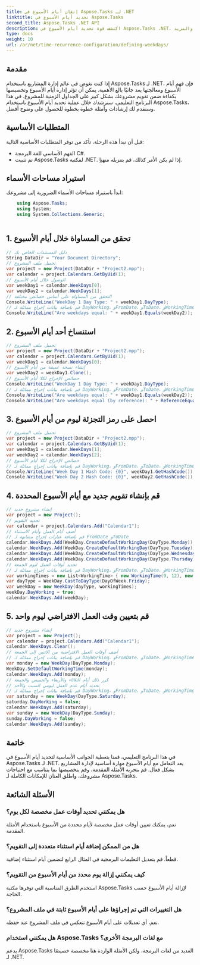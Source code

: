 ```yaml
---
title: إتقان أيام الأسبوع في Aspose.Tasks لـ .NET
linktitle: تحديد أيام الأسبوع في Aspose.Tasks
second_title: Aspose.Tasks .NET API
description: اكتشف قوة تحديد أيام الأسبوع في Aspose.Tasks .NET. اتبع برنامجنا التعليمي المفصل لإدارة تقاويم المشروع بكفاءة، وتخصيص أوقات العمل، والمزيد.
type: docs
weight: 10
url: /ar/net/time-recurrence-configuration/defining-weekdays/
---
```

## مقدمة
إذا كنت تغوص في عالم إدارة المشاريع باستخدام Aspose.Tasks لـ .NET، فإن فهم أيام الأسبوع ومعالجتها يعد جانبًا بالغ الأهمية. يمكن أن تؤثر إدارة أيام الأسبوع وتخصيصها بكفاءة ضمن تقويم مشروعك بشكل كبير على الجداول الزمنية للمشروع. في هذا البرنامج التعليمي، سنرشدك خلال عملية تحديد أيام الأسبوع باستخدام Aspose.Tasks، وسنقدم لك إرشادات وأمثلة خطوة بخطوة للحصول على وضوح أفضل.
## المتطلبات الأساسية
قبل أن نبدأ هذه الرحلة، تأكد من توفر المتطلبات الأساسية التالية:
- الفهم الأساسي للغة البرمجة C#.
-  تم تثبيت Aspose.Tasks لمكتبة .NET. إذا لم يكن الأمر كذلك، قم بتنزيله من[هنا](https://releases.aspose.com/tasks/net/).
## استيراد مساحات الأسماء
ابدأ باستيراد مساحات الأسماء الضرورية إلى مشروعك:
```csharp
    using Aspose.Tasks;
    using System;
    using System.Collections.Generic;
    
```
## 1. تحقق من المساواة خلال أيام الأسبوع
```csharp
// دليل المستندات الخاص بك
String DataDir = "Your Document Directory";
// تحميل ملف المشروع
var project = new Project(DataDir + "Project2.mpp");
var calendar = project.Calendars.GetByUid(1);
// الوصول خلال أيام الأسبوع
var weekDay1 = calendar.WeekDays[0];
var weekDay2 = calendar.WeekDays[1];
// التحقق من المساواة على أساس خصائص مختلفة
Console.WriteLine("WeekDay 1 Day Type: " + weekDay1.DayType);
// قم بإضافة بيانات إخراج مماثلة لـ DayWorking، وFromDate، وToDate، وWorkingTimes
Console.WriteLine("Are weekdays equal: " + weekDay1.Equals(weekDay2));
```
## 2. استنساخ أحد أيام الأسبوع
```csharp
// تحميل ملف المشروع
var project = new Project(DataDir + "Project2.mpp");
var calendar = project.Calendars.GetByUid(1);
var weekDay1 = calendar.WeekDays[0];
// إنشاء نسخة عميقة من أيام الأسبوع
var weekDay2 = weekDay1.Clone();
// خصائص الإخراج لكلا أيام الأسبوع
Console.WriteLine("WeekDay 1 Day Type: " + weekDay1.DayType);
// قم بإضافة بيانات إخراج مماثلة لـ DayWorking، وFromDate، وToDate، وWorkingTimes
Console.WriteLine("Are weekdays equal: " + weekDay1.Equals(weekDay2));
Console.WriteLine("Are weekdays equal (by reference): " + ReferenceEquals(weekDay1, weekDay2));
```
## 3. احصل على رمز التجزئة ليوم من أيام الأسبوع
```csharp
// تحميل ملف المشروع
var project = new Project(DataDir + "Project2.mpp");
var calendar = project.Calendars.GetByUid(1);
var weekDay1 = calendar.WeekDays[1];
var weekDay2 = calendar.WeekDays[2];
// خصائص الإخراج لكلا أيام الأسبوع
// قم بإضافة بيانات إخراج مماثلة لـ DayWorking، وFromDate، وToDate، وWorkingTimes
Console.WriteLine("Week Day 1 Hash Code: {0}", weekDay1.GetHashCode());
Console.WriteLine("Week Day 2 Hash Code: {0}", weekDay2.GetHashCode());
```
## 4. قم بإنشاء تقويم جديد مع أيام الأسبوع المحددة
```csharp
// إنشاء مشروع جديد
var project = new Project();
// تحديد التقويم
var calendar = project.Calendars.Add("Calendar1");
// أضف أيام العمل وأيام الاستثناء
// قم بإضافة عبارات إخراج مشابهة لـ FromDate وToDate
calendar.WeekDays.Add(WeekDay.CreateDefaultWorkingDay(DayType.Monday));
calendar.WeekDays.Add(WeekDay.CreateDefaultWorkingDay(DayType.Tuesday));
calendar.WeekDays.Add(WeekDay.CreateDefaultWorkingDay(DayType.Wednesday));
calendar.WeekDays.Add(WeekDay.CreateDefaultWorkingDay(DayType.Thursday));
// تحديد أوقات العمل ليوم الجمعة
// قم بإضافة بيانات إخراج مماثلة لـ DayWorking، وFromDate، وToDate، وWorkingTimes
var workingTimes = new List<WorkingTime> { new WorkingTime(9, 12), new WorkingTime(13, 16) };
var dayType = WeekDay.CastToDayType(DayOfWeek.Friday);
var weekDay = new WeekDay(dayType, workingTimes);
weekDay.DayWorking = true;
calendar.WeekDays.Add(weekDay);
```
## 5. قم بتعيين وقت العمل الافتراضي ليوم واحد
```csharp
// إنشاء مشروع جديد
var project = new Project();
var calendar = project.Calendars.Add("Calendar1");
calendar.WeekDays.Clear();
// أضف أوقات العمل الافتراضية من الاثنين إلى الجمعة
// قم بإضافة بيانات إخراج مماثلة لـ DayWorking، وFromDate، وToDate، وWorkingTimes
var monday = new WeekDay(DayType.Monday);
WeekDay.SetDefaultWorkingTime(monday);
calendar.WeekDays.Add(monday);
// كرر ذلك أيام الثلاثاء والأربعاء والخميس والجمعة
// تحديد أيام عدم العمل ليومي السبت والأحد
// قم بإضافة بيانات إخراج مماثلة لـ DayWorking، وFromDate، وToDate، وWorkingTimes
var saturday = new WeekDay(DayType.Saturday);
saturday.DayWorking = false;
calendar.WeekDays.Add(saturday);
var sunday = new WeekDay(DayType.Sunday);
sunday.DayWorking = false;
calendar.WeekDays.Add(sunday);
```
## خاتمة
في هذا البرنامج التعليمي، قمنا بتغطية الجوانب الأساسية لتحديد أيام الأسبوع في Aspose.Tasks لـ .NET. يعد التعامل مع أيام الأسبوع مهارة أساسية لإدارة المشاريع بشكل فعال. قم بتجربة الأمثلة المقدمة، وقم بتخصيصها بما يتناسب مع احتياجات مشروعك، واطلق العنان للإمكانات الكاملة لـ Aspose.Tasks.
## الأسئلة الشائعة
### هل يمكنني تحديد أوقات عمل مخصصة لكل يوم؟
نعم، يمكنك تعيين أوقات عمل مخصصة لأيام محددة من الأسبوع باستخدام الأمثلة المقدمة.
### هل من الممكن إضافة أيام استثناء متعددة إلى التقويم؟
قطعاً. قم بتعديل التعليمات البرمجية في المثال الرابع لتضمين أيام استثناء إضافية.
### كيف يمكنني إزالة يوم محدد من أيام الأسبوع من التقويم؟
استخدم الطرق المناسبة التي توفرها مكتبة Aspose.Tasks لإزالة أيام الأسبوع حسب الحاجة.
### هل التغييرات التي تم إجراؤها على أيام الأسبوع ثابتة في ملف المشروع؟
نعم، أي تعديلات على أيام الأسبوع تنعكس في ملف المشروع عند حفظه.
### هل يمكنني استخدام Aspose.Tasks مع لغات البرمجة الأخرى؟
يدعم Aspose.Tasks العديد من لغات البرمجة، ولكن الأمثلة الواردة هنا مخصصة خصيصًا لـ .NET.
